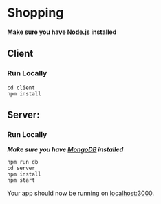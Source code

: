 # Shopping
**Make sure you have [Node.js](https://nodejs.org/en/) installed**
## Client
### Run Locally
```
cd client
npm install
```

## Server:
### Run Locally
***Make sure you have [MongoDB](https://www.mongodb.com/download-center?filter=enterprise#enterprise) installed***
```
npm run db
cd server
npm install
npm start
```
Your app should now be running on [localhost:3000](http://localhost:3000/).
